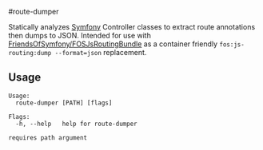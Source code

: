 #route-dumper

Statically analyzes [Symfony](https://github.com/symfony/symfony) Controller classes to extract route annotations then dumps to JSON. Intended for use with [FriendsOfSymfony/FOSJsRoutingBundle](https://github.com/FriendsOfSymfony/FOSJsRoutingBundle) as a container friendly `fos:js-routing:dump --format=json` replacement. 

## Usage
```
Usage:
  route-dumper [PATH] [flags]

Flags:
  -h, --help   help for route-dumper

requires path argument

```